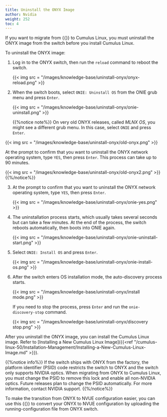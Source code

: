 ```yaml
---
title: Uninstall the ONYX Image
author: Nvidia
weight: 252
toc: 4
---
```


If you want to migrate from {{<exlink url="https://www.nvidia.com/en-us/networking/ethernet-switching/onyx/" text="ONYX">}} to Cumulus Linux, you must uninstall the ONYX image from the switch before you install Cumulus Linux.

To uninstall the ONYX image:

1. Log in to the ONYX switch, then run the `reload` command to reboot the switch.

   {{< img src = "/images/knowledge-base/uninstall-onyx/onyx-reload.png" >}}

2. When the switch boots, select `ONIE: Uninstall OS` from the ONIE grub menu and press `Enter`.

   {{< img src = "/images/knowledge-base/uninstall-onyx/onie-uninstall.png" >}}
   
   {{%notice note%}}
On very old ONYX releases, called *MLNX OS*, you might see a different grub menu. In this case, select `ONIE` and press `Enter`.

{{< img src = "/images/knowledge-base/uninstall-onyx/old-onyx.png" >}}

At the prompt to confirm that you want to uninstall the ONYX network operating system, type `YES`, then press `Enter`. This process can take up to 90 minutes.

{{< img src = "/images/knowledge-base/uninstall-onyx/old-onyx2.png" >}}
{{%/notice%}}

3. At the prompt to confirm that you want to uninstall the ONYX network operating system, type `YES`, then press `Enter`.

   {{< img src = "/images/knowledge-base/uninstall-onyx/onie-yes.png" >}}

4. The uninstallation process starts, which usually takes several seconds but can take a few minutes. At the end of the process, the switch reboots automatically, then boots into ONIE again.

   {{< img src = "/images/knowledge-base/uninstall-onyx/onie-uninstall-start.png" >}}

5. Select `ONIE: Install OS` and press `Enter`.

   {{< img src = "/images/knowledge-base/uninstall-onyx/onie-install-os.png" >}}

6. After the switch enters OS installation mode, the auto-discovery process starts.

   {{< img src = "/images/knowledge-base/uninstall-onyx/install mode.png" >}}

   If you need to stop the process, press `Enter` and run the `onie-discovery-stop` command.

   {{< img src = "/images/knowledge-base/uninstall-onyx/discovery stop.png" >}}

After you uninstall the ONYX image, you can install the Cumulus Linux image. Refer to [Installing a New Cumulus Linux Image]({{<ref "/cumulus-linux-50/Installation-Management/Installing-a-New-Cumulus-Linux-Image.md" >}}).

{{%notice info%}}
If the switch ships with ONYX from the factory, the platform identifier (PSID) code restricts the switch to ONYX and the switch only supports NVIDIA optics. When migrating from ONYX to Cumulus Linux, you must change the PSID to remove this lock and enable all non-NVIDIA optics.
Future releases plan to change the PSID automatically. For more information, contact NVIDIA support.
{{%/notice%}}

To make the transition from ONYX to NVUE configuration easier, you can use this {{<exlink url="https://air.nvidia.com/migrate/" text="NVUE Migration Tool">}} to convert your ONYX to NVUE configuration by uploading the running-configuration file from ONYX switch.
